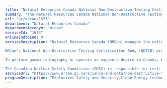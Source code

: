 ```yaml
---
title: "Natural Resources Canada National Non-Destructive Testing Certification Body: Written examination for the Canadian Nuclear Safety Commission’s  exposure device operator certification"
summary: "The Natural Resources Canada National Non-Destructive Testing Certification Body: Written examination for the Canadian Nuclear Safety Commission’s  exposure device operator certification service from Natural Resources Canada is not available end-to-end online, according to the GC Service Inventory."
url: "gc/nrcan/1673"
department: "Natural Resources Canada"
departmentAcronym: "nrcan"
serviceId: "1673"
onlineEndtoEnd: 0
serviceDescription: "Natural Resources Canada (NRCan) manages the national program in Canada that certifies people who perform non-destructive testing (NDT).

NRCan’s National Non-Destructive Testing Certification Body (NDTCB) provides: The written examination for the Canadian Nuclear Safety Commission’s (CNSC) exposure device operator (EDO) certification (NRCan NDTCB is the qualifying body for this examination).

To perform gamma radiography or operate an exposure device in Canada, by law you must either: hold a valid exposure device operator (EDO) certificate from the Canadian Nuclear Safety Commission (CNSC), or be working under the direct supervision of a certified EDO (CEDO).

The Canadian Nuclear Safety Commission (CNSC) is responsible for certifying exposure device operators. The Natural Resources Canada Non-Destructive Testing Certification Body (NDTCB) serves as the qualifying body for CNSC's written examination for EDO certification."
serviceUrl: "https://www.nrcan.gc.ca/science-and-data/non-destructive-testing/exposure-device-operator-certification/19567"
programDescription: "Explosives Safety and Security,Clean Energy technology Policy, Research and Engagement"
---
```

